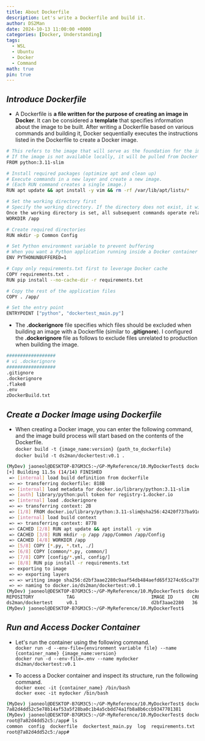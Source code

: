 ```yaml
---
title: About Dockerfile
description: Let's write a Dockerfile and build it.
author: DS2Man
date: 2024-10-13 11:00:00 +0000
categories: [Docker, Understanding]
tags:
  - WSL
  - Ubuntu
  - Docker
  - Command
math: true
pin: true
---
```


## *Introduce Dockerfile*

- A Dockerfile is **a file written for the purpose of creating an image in Docker**.  It can be considered a **template** that specifies information about the image to be built.  After writing a Dockerfile based on various commands and building it, Docker sequentially executes the instructions listed in the Dockerfile to create a Docker image.

<!--
https://hstory0208.tistory.com/entry/Docker-dockerfile의-개념과-작성법에-대해-알아보자
도커파일은 **docker 에서 이미지를 생성하기 위한 용도로 작성하는 파일**이다.
만들 이미지에 대한 정보를 기술해 둔 템플릿(template) 이라고 보면 된다.
여러가지 명령어를 토대로 Dockerfile을 작성한 후 빌드면 Docker는 Dockerfile에 나열된 명령문을 차례대로 수행하며 DockerImage를 생성한다.
-->

```bash
# This refers to the image that will serve as the foundation for the image being created.  
# If the image is not available locally, it will be pulled from Docker Hub.
FROM python:3.11-slim

# Install required packages (optimize apt and clean up)
# Execute commands in a new layer and create a new image.  
# (Each RUN command creates a single image.)
RUN apt update && apt install -y vim && rm -rf /var/lib/apt/lists/*

# Set the working directory first
# Specify the working directory. If the directory does not exist, it will be created.  
Once the working directory is set, all subsequent commands operate relative to this directory
WORKDIR /app

# Create required directories
RUN mkdir -p Common Config

# Set Python environment variable to prevent buffering
# When you want a Python application running inside a Docker container to output logs immediately.
ENV PYTHONUNBUFFERED=1 

# Copy only requirements.txt first to leverage Docker cache
COPY requirements.txt .
RUN pip install --no-cache-dir -r requirements.txt

# Copy the rest of the application files
COPY . /app/

# Set the entry point
ENTRYPOINT ["python", "dockertest_main.py"]
```

- The **.dockerignore** file specifies which files should be excluded when building an image with a Dockerfile (similar to **.gitignore**).  I configured the **.dockerignore** file as follows to exclude files unrelated to production when building the image.

<!--
**.dockerignore**파일은 Dockerfile로 이미지를 빌드할 때 어떤 파일을 제외시킬 것인지를 명시하는 파일입니다.(.gitignore와 유사함)
**.dockerignore**파일을 다음과 같이 구성하여 프로덕션과 관련없는 파일들을 이미지를 빌드할 때 제외시켜 주었습니다.
-->

```bash
##################
# vi .dockerignore
##################
.gitignore
.dockerignore
.flake8
.env
zDockerBuild.txt
```

## *Create a Docker Image using Dockerfile*

- When creating a Docker image, you can enter the following command, and the image build process will start based on the contents of the Dockerfile.     
	`docker build -t {image_name:version} {path_to_dockerfile}`    
	`docker build -t ds2man/dockertest:v0.1 .`   

<!--
도커 이미지를 만들 때 아래와 같이 명령어를 입력하면 작성한 도커파일의 내용을 기반으로 이미지 빌드가 시작된다.
-->

```bash
(MyDev) jaoneol@DESKTOP-B7GM3C5:~/GP-MyReference/10.MyDockerTest$ docker build -t ds2man/dockertest:v0.1 .
[+] Building 11.5s (14/14) FINISHED                                                                                                                                                                                                                  docker:default
 => [internal] load build definition from dockerfile                                                                                                                                                                                                           0.0s
 => => transferring dockerfile: 818B                                                                                                                                                                                                                           0.0s
 => [internal] load metadata for docker.io/library/python:3.11-slim                                                                                                                                                                                            1.7s
 => [auth] library/python:pull token for registry-1.docker.io                                                                                                                                                                                                  0.0s
 => [internal] load .dockerignore                                                                                                                                                                                                                              0.0s
 => => transferring context: 2B                                                                                                                                                                                                                                0.0s
 => [1/8] FROM docker.io/library/python:3.11-slim@sha256:42420f737ba91d509fc60d5ed65ed0492678a90c561e1fa08786ae8ba8b52eda                                                                                                                                      0.0s
 => [internal] load build context                                                                                                                                                                                                                              0.0s
 => => transferring context: 877B                                                                                                                                                                                                                              0.0s
 => CACHED [2/8] RUN apt update && apt install -y vim                                                                                                                                                                                                          0.0s
 => CACHED [3/8] RUN mkdir -p /app /app/Common /app/Config                                                                                                                                                                                                     0.0s
 => CACHED [4/8] WORKDIR /app                                                                                                                                                                                                                                  0.0s
 => [5/8] COPY [*.py, *.txt, ./]                                                                                                                                                                                                                               0.0s
 => [6/8] COPY [common/*.py, common/]                                                                                                                                                                                                                          0.0s
 => [7/8] COPY [config/*.yml, config/]                                                                                                                                                                                                                         0.0s
 => [8/8] RUN pip install -r requirements.txt                                                                                                                                                                                                                  9.0s
 => exporting to image                                                                                                                                                                                                                                         0.6s 
 => => exporting layers                                                                                                                                                                                                                                        0.5s 
 => => writing image sha256:d2bf3aae2280c9aaf54db484aefd65f3274c65ca739611b989a12de1febcb489                                                                                                                                                                   0.0s 
 => => naming to docker.io/ds2man/dockertest:v0.1                                                                                                                                                                                                              0.0s 
(MyDev) jaoneol@DESKTOP-B7GM3C5:~/GP-MyReference/10.MyDockerTest$ docker images
REPOSITORY            TAG                            IMAGE ID       CREATED          SIZE                                                                                                                                                                           
ds2man/dockertest     v0.1                           d2bf3aae2280   36 seconds ago   440MB
(MyDev) jaoneol@DESKTOP-B7GM3C5:~/GP-MyReference/10.MyDockerTest$    
```

## *Run and Access Docker Container*

- Let's run the container using the following command.    
	`docker run -d --env-file={environment variable file} --name {container_name} {image_name:version}`    
	`docker run -d --env-file=.env --name mydocker ds2man/dockertest:v0.1`

- To access a Docker container and inspect its structure, run the following command.    
	`docker exec -it {container_name} /bin/bash`    
	`docker exec -it mydocker /bin/bash`

```bash
(MyDev) jaoneol@DESKTOP-B7GM3C5:~/GP-MyReference/10.MyDockerTest$ docker run -d --env-file=.env --name mydocker ds2man/dockertest:v0.1
7a82d4dd52c5e78b14af53a5f28ba0c1b4a5cbdd74a1fb8a8b6ccb9347701381
(MyDev) jaoneol@DESKTOP-B7GM3C5:~/GP-MyReference/10.MyDockerTest$ docker exec -it mydocker /bin/bash
root@7a82d4dd52c5:/app# ls
common  config  dockerfile  dockertest_main.py  log  requirements.txt
root@7a82d4dd52c5:/app# 
```
